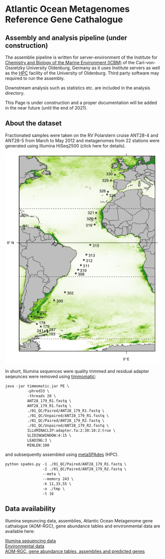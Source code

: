 # Atlantic Ocean Metagenomes Reference Gene Cathalogue
## Assembly and analysis pipeline (under construction)

The assemblie pipeline is written for server-environment of the Institute for [Chemistry and Biology of the Marine Environment (ICBM)](https://uol.de/en/icbm) of the Carl-von-Ossietzky University Oldenburg, Germany as it uses Institute servers as well as the [HPC](https://uol.de/en/school5/sc/high-perfomance-computing/hpc-facilities) facility of the University of Oldenburg. Third party software may required to run the assembly.

Downstream analysis such as statistics etc. are included in the analysis directory.

This Page is under construction and a proper documentation will be added in the near future (until the end of 2021).

## About the dataset
Fractionated samples were taken on the RV Polarstern cruise ANT28-4 and ANT28-5 from March to May 2012 and metagenomes from 22 stations were generated using Illumina HiSeq2500 (click here for details).
<p align="center">
  <img src="images/GitMap_web.png">
</p>

In short, Illumina sequences were quality trimmed and residual adapter seqeunces were removed using [timmomatic](http://www.usadellab.org/cms/?page=trimmomatic):
```
java -jar timmomatic.jar PE \
          -phred33 \
          -threads 20 \
          ANT28_179_R1.fastq \
          ANT28_179_R1.fastq \
          ./01_QC/Paired/ANT28_179_R1.fastq \
          ./01_QC/Unpaired/ANT28_179_R1.fastq \
          ./01_QC/Paired/ANT28_179_R2.fastq \
          ./01_QC/Unpaired/ANT28_179_R2.fastq \
          ILLUMINACLIP:adapter.fa:2:30:10:2:true \
          SLIDINGWINDOW:4:15 \
          LEADING:3 \
          MINLEN:100 
```
and subsequently assembled using [metaSPAdes](https://cab.spbu.ru/software/meta-spades/) (HPC).
```
python spades.py -1 ./01_QC/Paired/ANT28_179_R1.fastq \
                 -2 ./01_QC/Paired/ANT28_179_R2.fastq \
                 --meta \
                 --memory 243 \
                 -k 11,33,55 \
                 -o ./tmp \
                 -t 16
```

## Data availability
Illumina seqeuncing data, assemblies, Atlantic Ocean Metagenome gene cathalogue (AOM-RGC), gene abundance tables and environmental data are available here:  

[Illumina sequencing data](https://www.ebi.ac.uk/ena/browser/view/PRJEB34453) </br>
[Environmental data](https://doi.pangaea.de/10.1594/PANGAEA.906247) </br>
[AOM-RGC, gene abundance tables, assemblies and predicted genes]() </br>

